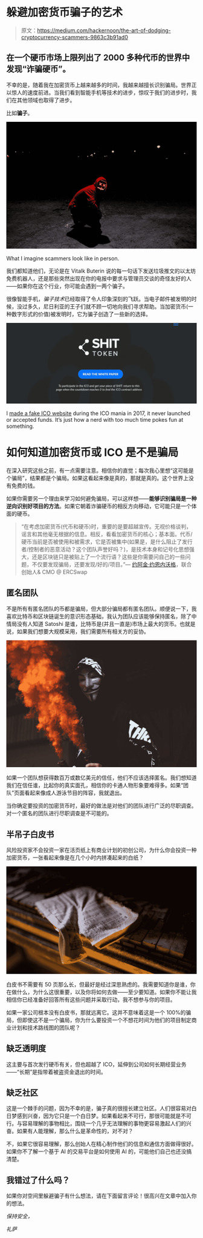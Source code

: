 # 躲避加密货币骗子的艺术

> 原文：<https://medium.com/hackernoon/the-art-of-dodging-cryptocurrency-scammers-9863c3b91ad0>

## 在一个硬币市场上限列出了 2000 多种代币的世界中发现“诈骗硬币”。

不幸的是，随着我在加密货币上越来越多的时间，我越来越擅长识别骗局。世界正以惊人的速度前进。当我们看到智能手机等技术的进步，惊叹于我们的进步时，我们在其他领域也取得了进步。

比如**骗子**。

![](img/7a448504fc5878c5fe09165f225b815e.png)

What I imagine scammers look like in person.

我们都知道他们，无论是在 Vitalk Buterin 说的每一句话下发送垃圾推文的以太坊免费机器人，还是那些突然出现在你的电报中要求与管理员交谈的奇怪友好的人——如果你在这个行业，你可能会遇到一两个骗子。

很像智能手机，*骗子技术*已经取得了令人印象深刻的飞跃。当电子邮件被发明的时候，没过多久，尼日利亚的王子们就不顾一切地向我们寻求帮助。当加密货币(一种数字形式的价值)被发明时，它为骗子创造了一些新的选择。

![](img/2b67bba9c8d960dbd14c8fe3935f4642.png)

I [made a fake ICO website](http://shittoken.io) during the ICO mania in 2017, it never launched or accepted funds. It’s just how a nerd with too much time pokes fun at something.

# 如何知道加密货币或 ICO 是不是骗局

在深入研究这些之前，有一点需要注意。相信你的直觉；每次我心里想“这可能是个骗局”，结果都是个骗局。如果这看起来像是真的，那就是真的。这个世界上没有免费的钱。

如果你需要另一个理由来学习如何避免骗局，可以这样想——**能够识别骗局是一种逆向识别好项目的方法**。如果它朝着诈骗硬币的相反方向移动，它可能只是一个体面的硬币。

> “在考虑加密货币(代币和硬币)时，重要的是要超越宣传。无视价格谈判，谣言和其他毫无根据的信息。相反，看看加密货币的核心；基本面。代币/硬币当前是否被使用和被需求，它是否被集中(如果是，是什么阻止了发行者/控制者的恶意活动？这个团队声誉好吗？)，是技术本身和记号化思想强大，还是区块链只是被贴上了一个流行语？这些是你需要问自己的一些问题，不仅要发现骗局，还要发现/好的/项目。”— [约阿金·约恩内沃格](https://www.linkedin.com/in/joakimhj/)，联合创始人& CMO @ ERCSwap

## **匿名团队**

不是所有有匿名团队的币都是骗局，但大部分骗局都有匿名团队。顺便说一下，我喜欢比特币和区块链诞生的意识形态基础，我认为团队应该能够保持匿名，除了中情局没有人知道 Satoshi 是谁，比特币是(并且一直是)市场上最大的货币。也就是说，如果我们想要大规模采用，我们需要所有相关方的妥协。

![](img/d8f6c0afc2d1907929856e9c2f115e31.png)

如果一个团队想获得数百万或数亿美元的信任，他们不应该选择匿名。我们想知道我们在信任谁，比起你的真实面孔，相信你的卡通人物形象要难得多。如果“团队”页面看起来像成人游泳节目的阵容，我就退出。

当你确定要投资的加密货币时，最好的做法是对他们的团队进行广泛的尽职调查。对一个匿名的团队进行尽职调查是不可能的。

## 半吊子白皮书

风险投资家不会投资一家在活页纸上有商业计划的初创公司，为什么你会投资一种加密货币，一张看起来像是在几个小时内拼凑起来的白纸？

![](img/c2c8fff3e64d09a019e15e03801ead7d.png)

白皮书不需要有 50 页那么长，但最好是经过深思熟虑的。我需要知道你是谁，你在做什么，为什么这很重要，以及你将如何去做——至少要知道。如果你不能让我相信你已经准备好回答所有这些问题并采取行动，我不想参与你的项目。

如果一家公司根本没有白皮书，那就远离它。这并不意味着这是一个 100%的骗局，但即使这不是一个骗局，你为什么要投资一个不想花时间为他们的项目制定商业计划和技术路线图的团队呢？

## **缺乏透明度**

这主要与首次发行硬币有关，但也超越了 ICO，延伸到公司如何长期经营业务——“长期”是指带着被盗资金退出的时间。

## 缺乏社区

这是一个棘手的问题，因为不幸的是，骗子真的很擅长建立社区。人们很容易对白日梦感到兴奋，因为它只是一个白日梦。如果看起来不可行，那很可能就是不可行。与容易理解的事物相比，围绕一个几乎无法理解的事物更容易激起人们的兴奋。如果有人能理解，那么什么是革命性的，对不对？

不，如果它很容易理解，那么创始人在精心制作他们的信息和通信方面做得很好。如果你不了解一个基于 AI 的交易平台是如何使用 AI 的，可能他们自己也还没搞清楚。

## 我错过了什么吗？

如果你对空间里躲避骗子有什么想法，请在下面留言评论！很高兴在文章中加入你的想法。

*保持安全，*

*礼萨*